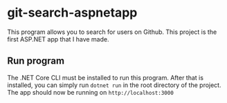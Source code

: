# git-search-aspnetapp
This program allows you to search for users on Github. This project is the first ASP.NET app that I have made.
## Run program
The .NET Core CLI must be installed to run this program. After that is installed, you can simply run `dotnet run` in the root directory of the project. The app should now be running on `http://localhost:3000`